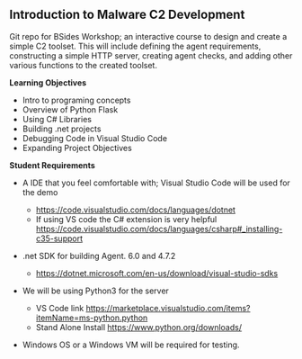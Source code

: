 ## Introduction to Malware C2 Development
Git repo for BSides Workshop; an interactive course to design and create a simple C2 toolset. This will include defining the agent requirements, constructing a simple HTTP server, creating agent checks, and adding other various functions to the created toolset.

**Learning Objectives**
- Intro to programing concepts
- Overview of Python Flask
- Using C# Libraries
- Building .net projects
- Debugging Code in Visual Studio Code
- Expanding Project Objectives

**Student Requirements**
- A IDE that you feel comfortable with; Visual Studio Code will be used for the demo
    - https://code.visualstudio.com/docs/languages/dotnet
    - If using VS code the C# extension is very helpful https://code.visualstudio.com/docs/languages/csharp#_installing-c35-support

- .net SDK for building Agent. 6.0 and 4.7.2
    - https://dotnet.microsoft.com/en-us/download/visual-studio-sdks

- We will be using Python3 for the server 
    - VS Code link https://marketplace.visualstudio.com/items?itemName=ms-python.python
    - Stand Alone Install https://www.python.org/downloads/

- Windows OS or a Windows VM will be required for testing.
